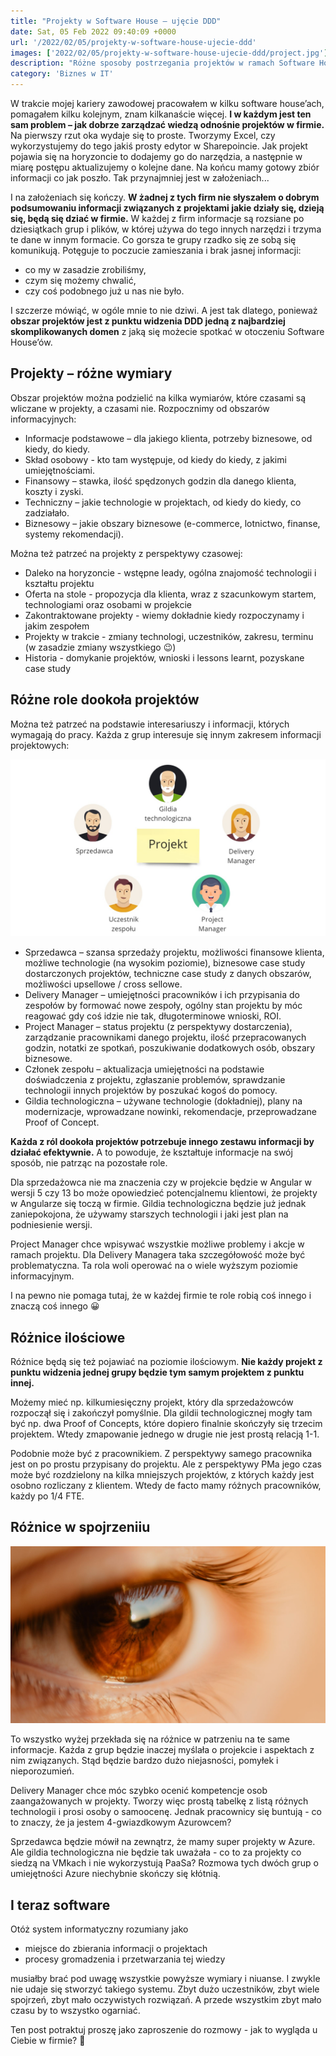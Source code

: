 ```yaml
---
title: "Projekty w Software House – ujęcie DDD"
date: Sat, 05 Feb 2022 09:40:09 +0000
url: '/2022/02/05/projekty-w-software-house-ujecie-ddd'
images: ['2022/02/05/projekty-w-software-house-ujecie-ddd/project.jpg']
description: "Różne sposoby postrzegania projektów w ramach Software House"
category: 'Biznes w IT'
---
```


W trakcie mojej kariery zawodowej pracowałem w kilku software house’ach, pomagałem kilku kolejnym, znam kilkanaście więcej. **I w każdym jest ten sam problem – jak dobrze zarządzać wiedzą odnośnie projektów w firmie.** Na pierwszy rzut oka wydaje się to proste. Tworzymy Excel, czy wykorzystujemy do tego jakiś prosty edytor w Sharepoincie. Jak projekt pojawia się na horyzoncie to dodajemy go do narzędzia, a następnie w miarę postępu aktualizujemy o kolejne dane. Na końcu mamy gotowy zbiór informacji co jak poszło. Tak przynajmniej jest w założeniach...

I na założeniach się kończy. **W żadnej z tych firm nie słyszałem o dobrym podsumowaniu informacji związanych z  projektami jakie działy się, dzieją się, będą się dziać w firmie.** W każdej z firm informacje są rozsiane po dziesiątkach grup i plików, w której używa do tego innych narzędzi i trzyma te dane w innym formacie. Co gorsza te grupy rzadko się ze sobą się komunikują. Potęguje to poczucie zamieszania i brak jasnej informacji:

- co my w zasadzie zrobiliśmy,
- czym się możemy chwalić,
- czy coś podobnego już u nas nie było.

I szczerze mówiąć, w ogóle mnie to nie dziwi. A jest tak dlatego, ponieważ **obszar projektów jest z punktu widzenia DDD jedną z najbardziej skomplikowanych domen** z jaką się możecie spotkać w otoczeniu Software House’ów.

## Projekty – różne wymiary
Obszar projektów można podzielić na kilka wymiarów, które czasami są wliczane w projekty, a czasami nie. Rozpocznimy od obszarów informacyjnych:

- Informacje podstawowe – dla jakiego klienta, potrzeby biznesowe, od kiedy, do kiedy.
- Skład osobowy -  kto tam występuje, od kiedy do kiedy, z jakimi umiejętnościami.
- Finansowy – stawka, ilość spędzonych godzin dla danego klienta, koszty i zyski.
- Techniczny – jakie technologie w projektach, od kiedy do kiedy, co zadziałało.
- Biznesowy – jakie obszary biznesowe (e-commerce, lotnictwo, finanse, systemy rekomendacji).

Można też patrzeć na projekty z perspektywy czasowej:

- Daleko na horyzoncie - wstępne leady, ogólna znajomość technologii i kształtu projektu
- Oferta na stole - propozycja dla klienta, wraz z szacunkowym startem, technologiami oraz osobami w projekcie
- Zakontraktowane projekty - wiemy dokładnie kiedy rozpoczynamy  i jakim zespołem
- Projekty w trakcie - zmiany technologi, uczestników, zakresu, terminu (w zasadzie zmiany wszystkiego 😉) 
- Historia - domykanie projektów, wnioski i lessons learnt, pozyskane case study


## Różne role dookoła projektów

Można też patrzeć na podstawie interesariuszy i informacji, których wymagają do pracy. Każda z grup interesuje się innym zakresem informacji projektowych:

[![](project-roles.jpg)](project-roles.jpg)

- Sprzedawca – szansa sprzedaży projektu, możliwości finansowe klienta, możliwe technologie (na wysokim poziomie), biznesowe case study dostarczonych projektów, techniczne case study z danych obszarów, możliwości upsellowe / cross sellowe.
- Delivery Manager – umiejętności pracowników i ich przypisania do zespołów by formować nowe zespoły, ogólny stan projektu by móc reagować gdy coś idzie nie tak, długoterminowe wnioski, ROI.
- Project Manager – status projektu (z perspektywy dostarczenia), zarządzanie pracownikami danego projektu, ilość przepracowanych godzin, notatki ze spotkań, poszukiwanie dodatkowych osób, obszary biznesowe.
- Członek zespołu – aktualizacja umiejętności na podstawie doświadczenia z projektu, zgłaszanie problemów, sprawdzanie technologii innych projektów by poszukać kogoś do pomocy.
- Gildia technologiczna – używane technologie (dokładniej), plany na modernizacje, wprowadzane nowinki, rekomendacje, przeprowadzane Proof of Concept.

**Każda z ról dookoła projektów potrzebuje innego zestawu informacji by działać efektywnie.** A to powoduje, że kształtuje informacje na swój sposób, nie patrząc na pozostałe role.

Dla sprzedażowca nie ma znaczenia czy w projekcie będzie w Angular w wersji 5 czy 13 bo może opowiedzieć potencjalnemu klientowi, że projekty w Angularze się toczą w firmie. Gildia technologiczna będzie już jednak zaniepokojona, że używamy starszych technologii i jaki jest plan na podniesienie wersji.

Project Manager chce wpisywać wszystkie możliwe problemy i akcje w ramach projektu. Dla Delivery Managera taka szczegółowość może być problematyczna. Ta rola woli operować na o wiele wyższym poziomie informacyjnym.

I na pewno nie pomaga tutaj, że w każdej firmie te role robią coś innego i znaczą coś innego 😀

## Różnice ilościowe

Różnice będą się też pojawiać na poziomie ilościowym. **Nie każdy projekt z punktu widzenia jednej grupy będzie tym samym projektem z punktu innej.** 

Możemy mieć np. kilkumiesięczny projekt, który dla sprzedażowców rozpoczął się i zakończył pomyślnie. Dla gildii technologicznej mogły tam być np. dwa Proof of Concepts, które dopiero finalnie skończyły się trzecim projektem. Wtedy zmapowanie jednego w drugie nie jest prostą relacją 1-1.

Podobnie może być z pracownikiem. Z perspektywy samego pracownika jest on po prostu przypisany do projektu. Ale z perspektywy PMa jego czas może być rozdzielony na kilka mniejszych projektów, z których każdy jest osobno rozliczany z klientem. Wtedy de facto mamy różnych pracowników, każdy po 1/4 FTE.

## Różnice w spojrzeniiu

[![](eye.jpg)](eye.jpg)

To wszystko wyżej przekłada się na różnice w patrzeniu na te same informacje. Każda z grup będzie inaczej myślała o projekcie i aspektach z nim związanych. Stąd będzie bardzo dużo niejasności, pomyłek i nieporozumień.

Delivery Manager chce móc szybko ocenić kompetencje osob zaangażowanych w projekty. Tworzy więc prostą tabelkę z listą różnych technologii i prosi osoby o samoocenę. Jednak pracownicy się buntują - co to znaczy, że ja jestem 4-gwiazdkowym Azurowcem?

Sprzedawca będzie mówił na zewnątrz, że mamy super projekty w Azure. Ale gildia technologiczna nie będzie tak uważała - co to za projekty co siedzą na VMkach i nie wykorzystują PaaSa? Rozmowa tych dwóch grup o umiejętności Azure niechybnie skończy się kłótnią.

## I teraz software

Otóż system informatyczny rozumiany jako

- miejsce do zbierania informacji o projektach
- procesy gromadzenia i przetwarzania tej wiedzy

musiałby brać pod uwagę wszystkie powyższe wymiary i niuanse. I zwykle nie udaje się stworzyć takiego systemu. Zbyt dużo uczestników, zbyt wiele spojrzeń, zbyt mało oczywistych rozwiązań. A przede wszystkim zbyt mało czasu by to wszystko ogarniać. 

Ten post potraktuj proszę jako zaproszenie do rozmowy - jak to wygląda u Ciebie w firmie? 🙂

